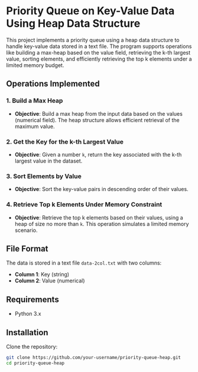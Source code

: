 # Priority Queue on Key-Value Data Using Heap Data Structure

This project implements a priority queue using a heap data structure to handle key-value data stored in a text file. The program supports operations like building a max-heap based on the value field, retrieving the k-th largest value, sorting elements, and efficiently retrieving the top k elements under a limited memory budget.

## Operations Implemented

### 1. Build a Max Heap
- **Objective**: Build a max heap from the input data based on the values (numerical field). The heap structure allows efficient retrieval of the maximum value.

### 2. Get the Key for the k-th Largest Value
- **Objective**: Given a number `k`, return the key associated with the k-th largest value in the dataset.

### 3. Sort Elements by Value
- **Objective**: Sort the key-value pairs in descending order of their values.

### 4. Retrieve Top k Elements Under Memory Constraint
- **Objective**: Retrieve the top k elements based on their values, using a heap of size no more than `k`. This operation simulates a limited memory scenario.

## File Format
The data is stored in a text file `data-2col.txt` with two columns:
- **Column 1**: Key (string)
- **Column 2**: Value (numerical)

## Requirements
- Python 3.x

## Installation

Clone the repository:

```bash
git clone https://github.com/your-username/priority-queue-heap.git
cd priority-queue-heap
